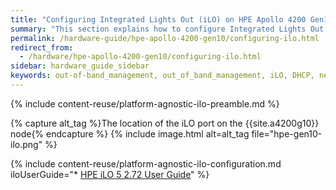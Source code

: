 ```yaml
---
title: "Configuring Integrated Lights Out (iLO) on HPE Apollo 4200 Gen10 Nodes"
summary: "This section explains how to configure Integrated Lights Out (iLO) on HPE Apollo 4200 Gen10 nodes."
permalink: /hardware-guide/hpe-apollo-4200-gen10/configuring-ilo.html
redirect_from:
  - /hardware/hpe-apollo-4200-gen10/configuring-ilo.html
sidebar: hardware_guide_sidebar
keywords: out-of-band_management, out_of_band_management, iLO, DHCP, network, networking, LAN, ipmitool, HPE_Apollo_4200_Gen10, HPE, Apollo, 4200_Gen10
---
```


{% include content-reuse/platform-agnostic-ilo-preamble.md %}

{% capture alt_tag %}The location of the iLO port on the {{site.a4200g10}} node{% endcapture %}
{% include image.html alt=alt_tag file="hpe-gen10-ilo.png" %}

{% include content-reuse/platform-agnostic-ilo-configuration.md iloUserGuide="* [HPE iLO 5 2.72 User Guide](https://support.hpe.com/hpesc/public/docDisplay?docId=a00105236en_us)" %}
